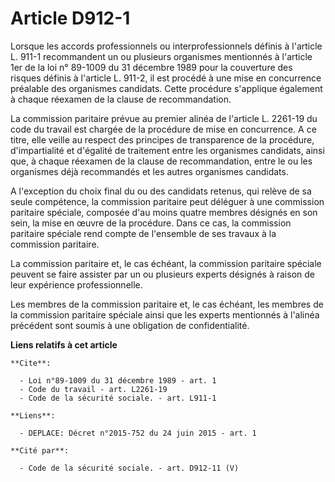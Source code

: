 # Article D912-1

Lorsque les accords professionnels ou interprofessionnels définis à l'article L. 911-1 recommandent un ou plusieurs
organismes mentionnés à l'article 1er de la loi n° 89-1009 du 31 décembre 1989 pour la couverture des risques définis à
l'article L. 911-2, il est procédé à une mise en concurrence préalable des organismes candidats. Cette procédure s'applique
également à chaque réexamen de la clause de recommandation. 

La commission paritaire prévue au premier alinéa de l'article L. 2261-19 du code du travail est chargée de la procédure de
mise en concurrence. A ce titre, elle veille au respect des principes de transparence de la procédure, d'impartialité et
d'égalité de traitement entre les organismes candidats, ainsi que, à chaque réexamen de la clause de recommandation, entre le
ou les organismes déjà recommandés et les autres organismes candidats. 

A l'exception du choix final du ou des candidats retenus, qui relève de sa seule compétence, la commission paritaire peut
déléguer à une commission paritaire spéciale, composée d'au moins quatre membres désignés en son sein, la mise en œuvre de la
procédure. Dans ce cas, la commission paritaire spéciale rend compte de l'ensemble de ses travaux à la commission paritaire. 

La commission paritaire et, le cas échéant, la commission paritaire spéciale peuvent se faire assister par un ou plusieurs
experts désignés à raison de leur expérience professionnelle. 

Les membres de la commission paritaire et, le cas échéant, les membres de la commission paritaire spéciale ainsi que les
experts mentionnés à l'alinéa précédent sont soumis à une obligation de confidentialité.

**Liens relatifs à cet article**

	**Cite**:

	  - Loi n°89-1009 du 31 décembre 1989 - art. 1
	  - Code du travail - art. L2261-19
	  - Code de la sécurité sociale. - art. L911-1

	**Liens**:

	  - DEPLACE: Décret n°2015-752 du 24 juin 2015 - art. 1

	**Cité par**:

	  - Code de la sécurité sociale. - art. D912-11 (V)
